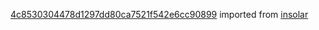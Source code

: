 [4c8530304478d1297dd80ca7521f542e6cc90899](https://github.com/insolar/insolar/commit/4c8530304478d1297dd80ca7521f542e6cc90899) imported from [insolar](https://github.com/insolar/insolar)
